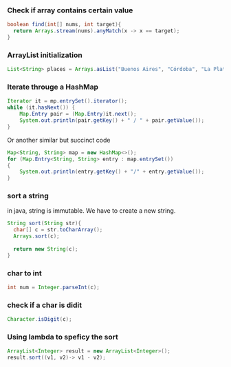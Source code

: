 ### Check if array contains certain value
```java
boolean find(int[] nums, int target){
  return Arrays.stream(nums).anyMatch(x -> x == target);
}
```
### ArrayList initialization
```java
List<String> places = Arrays.asList("Buenos Aires", "Córdoba", "La Plata");
```

### Iterate througe a HashMap
```java
Iterator it = mp.entrySet().iterator();
while (it.hasNext()) {
    Map.Entry pair = (Map.Entry)it.next();
    System.out.println(pair.getKey() + " / " + pair.getValue());
}
```

Or another similar but succinct code
```java
Map<String, String> map = new HashMap<>();
for (Map.Entry<String, String> entry : map.entrySet())
{
    System.out.println(entry.getKey() + "/" + entry.getValue());
}
```

### sort a string
in java, string is immutable. We have to create a new string.
```java
String sort(String str){
  char[] c = str.toCharArray();
  Arrays.sort(c);
  
  return new String(c);
}
```
### char to int
```java
int num = Integer.parseInt(c);
```

### check if a char is didit
```java
Character.isDigit(c);
```

### Using lambda to speficy the sort
```java
ArrayList<Integer> result = new ArrayList<Integer>(); 
result.sort((v1, v2)-> v1 - v2);
```

